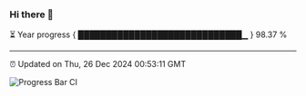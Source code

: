 ### Hi there 👋

⏳ Year progress { █████████████████████████████▁ } 98.37 %

---

⏰ Updated on Thu, 26 Dec 2024 00:53:11 GMT

![Progress Bar CI](https://github.com/code-lakshay/GitHub-Actions-Demo/workflows/Progress%20Bar%20CI/badge.svg)
